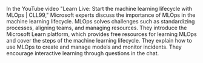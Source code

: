 In the YouTube video "Learn Live: Start the machine learning lifecycle with MLOps | CLL99," Microsoft experts discuss the importance of MLOps in the machine learning lifecycle. MLOps solves challenges such as standardizing processes, aligning teams, and managing resources. They introduce the Microsoft Learn platform, which provides free resources for learning MLOps and cover the steps of the machine learning lifecycle. They explain how to use MLOps to create and manage models and monitor incidents. They encourage interactive learning through questions in the chat.